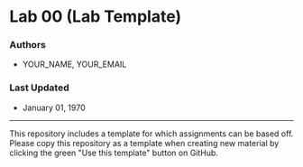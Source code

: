 # Lab 00 (Lab Template)

### Authors
* YOUR_NAME, YOUR_EMAIL

### Last Updated
* January 01, 1970

----

This repository includes a template for which assignments can be based off.
Please copy this repository as a template when creating new material by clicking the green "Use this template" button on GitHub.
